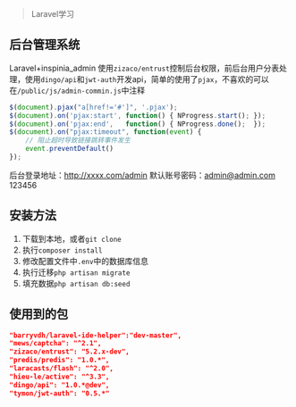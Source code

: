 > Laravel学习

## 后台管理系统
Laravel+inspinia_admin
使用`zizaco/entrust`控制后台权限，前后台用户分表处理，使用`dingo/api`和`jwt-auth`开发api，简单的使用了`pjax`，不喜欢的可以在`/public/js/admin-commin.js`中注释
```javascript
$(document).pjax("a[href!='#']", '.pjax');
$(document).on('pjax:start', function() { NProgress.start(); });
$(document).on('pjax:end',   function() { NProgress.done();  });
$(document).on("pjax:timeout", function(event) {
    // 阻止超时导致链接跳转事件发生
    event.preventDefault()
});
```
后台登录地址：http://xxxx.com/admin  默认账号密码：admin@admin.com  123456
## 安装方法
1. 下载到本地，或者`git clone`
2. 执行`composer install`
3. 修改配置文件中`.env`中的数据库信息
3. 执行迁移`php artisan migrate`
4. 填充数据`php artisan db:seed`

## 使用到的包
```json
"barryvdh/laravel-ide-helper":"dev-master",
"mews/captcha": "^2.1",
"zizaco/entrust": "5.2.x-dev",
"predis/predis": "1.0.*",
"laracasts/flash": "^2.0",
"hieu-le/active": "^3.3",
"dingo/api": "1.0.*@dev",
"tymon/jwt-auth": "0.5.*"
```